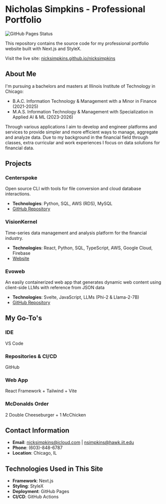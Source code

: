 # Nicholas Simpkins - Professional Portfolio

![GitHub Pages Status](https://github.com/nicksimpkins/nicksimpkins/actions/workflows/deploy.yml/badge.svg)

This repository contains the source code for my professional portfolio website built with Next.js and StyleX.

Visit the live site: [nicksimpkins.github.io/nicksimpkins](https://nicksimpkins.github.io/nicksimpkins/)

## About Me

I'm pursuing a bachelors and masters at Illinois Institute of Technology in Chicago:
- B.A.C. Information Technology & Management with a Minor in Finance (2021-2025)
- M.A.S. Information Technology & Management with Specialization in Applied AI & ML (2023-2026)

Through various applications I aim to develop and engineer platforms and services to provide simpler and more efficient ways to manage, aggregate and analyze data. Due to my background in the financial field through classes, extra curricular and work experiences I focus on data solutions for financial data.

## Projects

### Centerspoke
Open source CLI with tools for file conversion and cloud database interactions.
- **Technologies**: Python, SQL, AWS (RDS), MySQL
- [GitHub Repository](https://github.com/visionkernel/centerspoke)

### VisionKernel
Time-series data management and analysis platform for the financial industry.
- **Technologies**: React, Python, SQL, TypeScript, AWS, Google Cloud, Firebase
- [Website](https://visionkernel.co)

### Evoweb
An easily containerized web app that generates dynamic web content using client-side LLMs with reference from JSON data
- **Technologies**: Svelte, JavaScript, LLMs (Phi-2 & Llama-2-7B)
- [GitHub Repository](https://github.com/nicksimpkins/evoweb)

## My Go-To's

### IDE
VS Code

### Repositories & CI/CD
GitHub 

### Web App
React Framework + Tailwind + Vite

### McDonalds Order
2 Double Cheeseburger + 1 McChicken

## Contact Information
- **Email**: nicksimpkins@icloud.com | nsimpkins@hawk.iit.edu
- **Phone**: (603)-848-6787
- **Location**: Chicago, IL

## Technologies Used in This Site
- **Framework**: Next.js
- **Styling**: StyleX
- **Deployment**: GitHub Pages
- **CI/CD**: GitHub Actions
